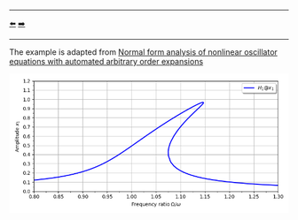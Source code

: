 ***
[⬅️](../049/README.md "Previous example")
[➡️](../052/README.md "Next example")
***

The example is adapted from [Normal form analysis of nonlinear oscillator equations with automated arbitrary order expansions](http://dx.doi.org/10.46298/jtcam.13234)

![HBM](HBM.png)

